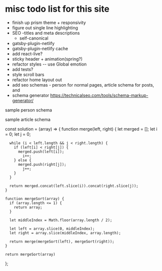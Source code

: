 # misc todo list for this site

- finish up prism theme + responsivity
- figure out single line highlighting
- SEO
  -titles and meta descriptions
  - self-canonical
- gatsby-plugin-netlify
- gatsby-plugin-netlify cache
- add react-live?
- sticky header + animation(spring?)
- refactor styles -- use Global emotion
- add tests?
- style scroll bars
- refactor home layout out
- add seo schemas - person for normal pages, article schema for posts, and
- schema generator https://technicalseo.com/tools/schema-markup-generator/

sample person schema

<script type="application/ld+json">
{
  "@context": "https://schema.org/",
  "@type": "Person",
  "name": "Aaron Schmidt",
  "url": "https://aaronms.com",
  "image": "",
  "sameAs": [
    "https://twitter.com/Aaronmss",
    "https://www.linkedin.com/in/aaronmss/",
    "https://github.com/Schmidt-Aaron",
    "https://aaronms.com"
  ],
  "jobTitle": "javascript developer",
  "worksFor": {
    "@type": "Organization",
    "name": "self"
  }  
}
</script>

sample article schema

<script type="application/ld+json">
{
  "@context": "https://schema.org",
  "@type": "BlogPosting",
  "mainEntityOfPage": {
    "@type": "WebPage",
    "@id": "https://aaronms/blogpost"
  },
  "headline": "sample headline",
  "description": "short description of the article",
  "image": "image url",  
  "author": {
    "@type": "Person",
    "name": "Aaron Schmidt"
  },  
  "publisher": {
    "@type": "Organization",
    "name": "https://aaronms.com",
    "logo": {
      "@type": "ImageObject",
      "url": "publisher logo url",
      "width": 300,
      "height": 60
    }
  },
  "datePublished": "2020-03-02",
  "dateModified": "2020-03-03"
}
</script>

const solution = (array) => {
function merge(left, right) {
let merged = [];
let i = 0;
let j = 0;

      while (i < left.length && j < right.length) {
        if (left[i] < right[j]) {
          merged.push(left[i]);
            i++;
        } else {
          merged.push(right[j]);
            j++;
        }
      }

      return merged.concat(left.slice(i)).concat(right.slice(j));
    }

    function mergeSort(array) {
      if (array.length <= 1) {
        return array;
      }

      let middleIndex = Math.floor(array.length / 2);

      let left = array.slice(0, middleIndex);
      let right = array.slice(middleIndex, array.length);

      return merge(mergeSort(left), mergeSort(right));
    }

    return mergeSort(array)

};
